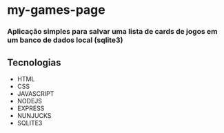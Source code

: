 # my-games-page
<h3>Aplicação simples para salvar uma lista de cards de jogos em um banco de dados local (sqlite3)</h3>

<h2>Tecnologias</h2>
<ul>
  <li>HTML</li>
  <li>CSS</li>
  <li>JAVASCRIPT</li>
  <li>NODEJS</li>
  <li>EXPRESS</li>
  <li>NUNJUCKS</li>
  <li>SQLITE3</li>
</ul>

